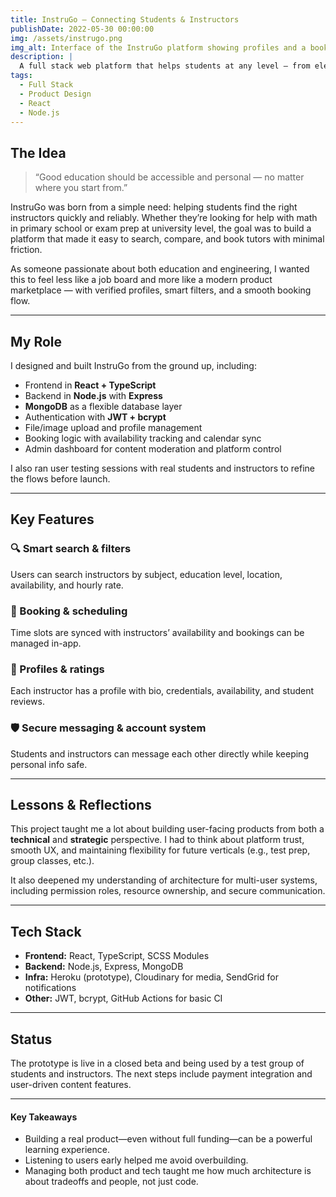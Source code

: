 ```yaml
---
title: InstruGo – Connecting Students & Instructors
publishDate: 2022-05-30 00:00:00
img: /assets/instrugo.png
img_alt: Interface of the InstruGo platform showing profiles and a booking flow
description: |
  A full stack web platform that helps students at any level — from elementary to university — find, contact, and book private instructors.
tags:
  - Full Stack
  - Product Design
  - React
  - Node.js
---
```


## The Idea

> “Good education should be accessible and personal — no matter where you start from.”

InstruGo was born from a simple need: helping students find the right instructors quickly and reliably. Whether they’re looking for help with math in primary school or exam prep at university level, the goal was to build a platform that made it easy to search, compare, and book tutors with minimal friction.

As someone passionate about both education and engineering, I wanted this to feel less like a job board and more like a modern product marketplace — with verified profiles, smart filters, and a smooth booking flow.

---

## My Role

I designed and built InstruGo from the ground up, including:

- Frontend in **React + TypeScript**
- Backend in **Node.js** with **Express**
- **MongoDB** as a flexible database layer
- Authentication with **JWT + bcrypt**
- File/image upload and profile management
- Booking logic with availability tracking and calendar sync
- Admin dashboard for content moderation and platform control

I also ran user testing sessions with real students and instructors to refine the flows before launch.

---

## Key Features

### 🔍 Smart search & filters

Users can search instructors by subject, education level, location, availability, and hourly rate.

### 📅 Booking & scheduling

Time slots are synced with instructors’ availability and bookings can be managed in-app.

### 🧾 Profiles & ratings

Each instructor has a profile with bio, credentials, availability, and student reviews.

### 🛡️ Secure messaging & account system

Students and instructors can message each other directly while keeping personal info safe.

---

## Lessons & Reflections

This project taught me a lot about building user-facing products from both a **technical** and **strategic** perspective. I had to think about platform trust, smooth UX, and maintaining flexibility for future verticals (e.g., test prep, group classes, etc.).

It also deepened my understanding of architecture for multi-user systems, including permission roles, resource ownership, and secure communication.

---

## Tech Stack

- **Frontend:** React, TypeScript, SCSS Modules
- **Backend:** Node.js, Express, MongoDB
- **Infra:** Heroku (prototype), Cloudinary for media, SendGrid for notifications
- **Other:** JWT, bcrypt, GitHub Actions for basic CI

---

## Status

The prototype is live in a closed beta and being used by a test group of students and instructors. The next steps include payment integration and user-driven content features.

---

#### Key Takeaways

- Building a real product—even without full funding—can be a powerful learning experience.
- Listening to users early helped me avoid overbuilding.
- Managing both product and tech taught me how much architecture is about tradeoffs and people, not just code.
